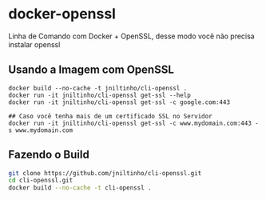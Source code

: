# docker-openssl

Linha de Comando com Docker + OpenSSL, desse modo você não precisa instalar openssl

## Usando a Imagem com OpenSSL

```
docker build --no-cache -t jniltinho/cli-openssl .
docker run -it jniltinho/cli-openssl get-ssl --help
docker run -it jniltinho/cli-openssl get-ssl -c google.com:443

## Caso você tenha mais de um certificado SSL no Servidor
docker run -it jniltinho/cli-openssl get-ssl -c www.mydomain.com:443 -s www.mydomain.com
```

## Fazendo o Build

```bash
git clone https://github.com/jniltinho/cli-openssl.git
cd cli-openssl.git
docker build --no-cache -t cli-openssl .
```
